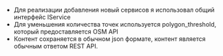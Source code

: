 * Для реализации добавления новый сервисов я использовал общий интерфейс IService
* Для уменьшения количества точек используется polygon_threshold, который предоставляется OSM API
* Контент сохраняется в обычном json формате, контент является обычным ответом REST API.  